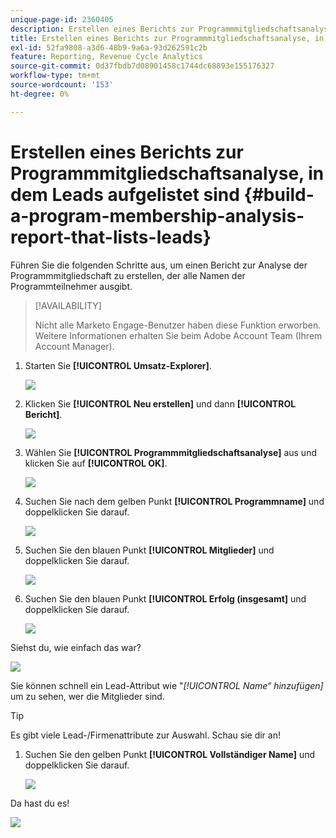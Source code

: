 ```yaml
---
unique-page-id: 2360405
description: Erstellen eines Berichts zur Programmmitgliedschaftsanalyse, in dem Leads aufgelistet sind - Marketo-Dokumente - Produktdokumentation
title: Erstellen eines Berichts zur Programmmitgliedschaftsanalyse, in dem Leads aufgelistet sind
exl-id: 52fa9808-a3d6-48b9-9a6a-93d262591c2b
feature: Reporting, Revenue Cycle Analytics
source-git-commit: 0d37fbdb7d08901458c1744dc68893e155176327
workflow-type: tm+mt
source-wordcount: '153'
ht-degree: 0%

---
```


# Erstellen eines Berichts zur Programmmitgliedschaftsanalyse, in dem Leads aufgelistet sind {#build-a-program-membership-analysis-report-that-lists-leads}

Führen Sie die folgenden Schritte aus, um einen Bericht zur Analyse der Programmmitgliedschaft zu erstellen, der alle Namen der Programmteilnehmer ausgibt.

>[!AVAILABILITY]
>
>Nicht alle Marketo Engage-Benutzer haben diese Funktion erworben. Weitere Informationen erhalten Sie beim Adobe Account Team (Ihrem Account Manager).

1. Starten Sie **[!UICONTROL Umsatz-Explorer]**.

   ![](assets/one.png)

1. Klicken Sie **[!UICONTROL Neu erstellen]** und dann **[!UICONTROL Bericht]**.

   ![](assets/two.png)

1. Wählen Sie **[!UICONTROL Programmmitgliedschaftsanalyse]** aus und klicken Sie auf **[!UICONTROL OK]**.

   ![](assets/three.png)

1. Suchen Sie nach dem gelben Punkt **[!UICONTROL Programmname]** und doppelklicken Sie darauf.

   ![](assets/four.png)

1. Suchen Sie den blauen Punkt **[!UICONTROL Mitglieder]** und doppelklicken Sie darauf.

   ![](assets/five.png)

1. Suchen Sie den blauen Punkt **[!UICONTROL Erfolg (insgesamt]** und doppelklicken Sie darauf.

   ![](assets/six.png)

Siehst du, wie einfach das war?

![](assets/seven.png)

Sie können schnell ein Lead-Attribut wie &quot;_[!UICONTROL Name“ hinzufügen]_ um zu sehen, wer die Mitglieder sind.

>[!TIP]
>
>Es gibt viele Lead-/Firmenattribute zur Auswahl. Schau sie dir an!

1. Suchen Sie den gelben Punkt **[!UICONTROL Vollständiger Name]** und doppelklicken Sie darauf.

   ![](assets/eight.png)

Da hast du es!

![](assets/nine.png)
